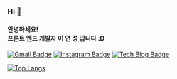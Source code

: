 ### Hi  👋
 <h4>안녕하세요! <br/>
 프론트 엔드 개발자 이 연 성 입니다 :D</h4>


[![Gmail Badge](https://img.shields.io/badge/Gmail-d14836?style=flat-square&logo=Gmail&logoColor=white&link=mailto:snugyun01@gmail.com)](mailto:dustjd1535@gmail.com)
[![Instagram Badge](https://img.shields.io/badge/-Instagram-dd2a7b?style=flat-square&logo=instagram&logoColor=white&link=https://www.instagram.com/bae.200.ok/)](https://www.instagram.com/yeonseonglee_/)
[![Tech Blog Badge](http://img.shields.io/badge/-Velog-green?style=flat-square&logo=velog&link=https://bmh8993.github.io/)](https://github.com/LEEYEONSEONG)

[![Top Langs](https://github-readme-stats.vercel.app/api/top-langs/?username=Leeyeonseong)](https://github.com/Leeyeonseong/github-readme-stats)

<!--
**LEEYEONSEONG/Leeyeonseong** is a ✨ _special_ ✨ repository because its `README.md` (this file) appears on your GitHub profile.

Here are some ideas to get you started:

- 🔭 I’m currently working on ...
- 🌱 I’m currently learning ...
- 👯 I’m looking to collaborate on ...
- 🤔 I’m looking for help with ...
- 💬 Ask me about ...
- 📫 How to reach me: ...
- 😄 Pronouns: ...
- ⚡ Fun fact: ...
-->
